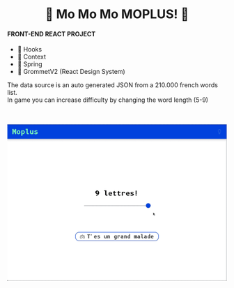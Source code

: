 <h1 align="center">
    📓 Mo Mo Mo MOPLUS! 📓   
</h1>
    
#### FRONT-END REACT PROJECT
  
  - 🎣 Hooks 
  - 🧺 Context
  - 📎 Spring
  - 🍩 GrommetV2 (React Design System)
  
  
The data source is an auto generated JSON from a 210.000 french words list.  
In game you can increase difficulty by changing the word length (5-9)
  

<p align="center">
  <br><br>
  <img src="/src/git/moplus.gif">
  <br><br>
</p>
